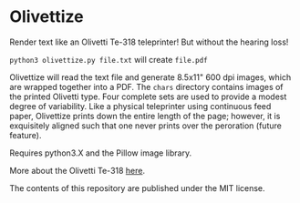 # Olivettize
Render text like an Olivetti Te-318 teleprinter! But without the hearing loss!

`python3 olivettize.py file.txt` will create `file.pdf`

Olivettize will read the text file and generate 8.5x11" 600 dpi images, which are wrapped together into a PDF. The `chars` directory contains images of the printed Olivetti type. Four complete sets are used to provide a modest degree of variability. Like a physical teleprinter using continuous feed paper, Olivettize prints down the entire length of the page; however, it is exquisitely aligned such that one never prints over the peroration (future feature).

Requires python3.X and the Pillow image library.

More about the Olivetti Te-318 [here](http://ef1j.org/~emf/Olivetti_TE318.html).

The contents of this repository are published under the MIT license.
